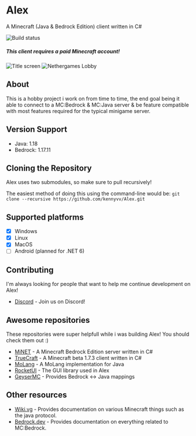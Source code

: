 # Alex
A Minecraft (Java & Bedrock Edition) client written in C# 

![Build status](https://github.com/kennyvv/Alex/workflows/.NET%20Core/badge.svg)

##### This client requires a paid Minecraft account!

![Title screen](https://raw.githubusercontent.com/kennyvv/Alex/master/screenshots/alex-home.png)
![Nethergames Lobby](https://raw.githubusercontent.com/kennyvv/Alex/master/screenshots/alex-ng-new.png)

About
-----

This is a hobby project i work on from time to time, the end goal being it able to connect to a MC:Bedrock & MC:Java server & be feature compatible with most features required for the typical minigame server.

Version Support
-----------
- Java: 1.18
- Bedrock: 1.17.11

Cloning the Repository
----------------------

Alex uses two submodules, so make sure to pull recursively!

The easiest method of doing this using the command-line would be: ```git clone --recursive https://github.com/kennyvv/Alex.git```

Supported platforms
----------------------

- [X] Windows
- [X] Linux
- [X] MacOS
- [ ] Android (planned for .NET 6)

Contributing
------------

I'm always looking for people that want to help me continue development on Alex!

* [Discord](https://discord.gg/txaahdU) - Join us on Discord!

Awesome repositories
---------------------

These repositories were super helpfull while i was building Alex! You should check them out :)

* [MiNET](https://github.com/NiclasOlofsson/MiNET) - A Minecraft Bedrock Edition server written in C#
* [TrueCraft](https://github.com/SirCmpwn/TrueCraft) - A Minecraft beta 1.7.3 client written in C#
* [MoLang](https://github.com/bedrockk/MoLang) - A MoLang implementation for Java
* [RocketUI](https://github.com/TruDan/RocketUI) - The GUI library used in Alex
* [GeyserMC](https://github.com/GeyserMC/mappings) - Provides Bedrock <-> Java mappings

Other resources
---------------

* [Wiki.vg](https://wiki.vg/Main_Page) - Provides documentation on various Minecraft things such as the java protocol.
* [Bedrock.dev](https://bedrock.dev/) - Provides documentation on everything related to MC:Bedrock.

